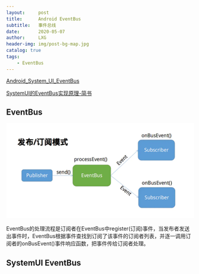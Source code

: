 ```yaml
---
layout:     post
title:      Android EventBus
subtitle:   事件总线
date:       2020-05-07
author:     LXG
header-img: img/post-bg-map.jpg
catalog: true
tags:
    - EventBus
---
```


[Android_System_UI_EventBus](http://dogee.tech/2016/09/05/2016-09-05_Android_System_UI_EventBus/)

[SystemUI的EventBus实现原理-简书](https://www.jianshu.com/p/9c26c69fa08a)

## EventBus

![event_bus](/images/event_bus.webp)

EventBus的处理流程是订阅者在EventBus中register(订阅)事件，当发布者发送出事件时，EventBus根据事件查找到订阅了该事件的订阅者列表，并逐一调用订阅者的onBusEvent()事件响应函数，把事件传给订阅者处理。

## SystemUI EventBus




